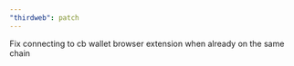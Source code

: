 ```yaml
---
"thirdweb": patch
---
```


Fix connecting to cb wallet browser extension when already on the same chain
